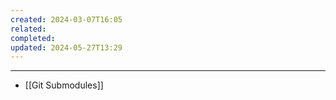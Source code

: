 ```yaml
---
created: 2024-03-07T16:05
related: 
completed: 
updated: 2024-05-27T13:29
---
```

---
- [[Git Submodules]]
